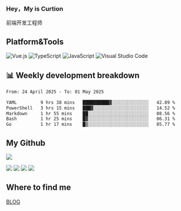 ### Hey，My is Curtion
前端开发工程师
## Platform&Tools

![Vue.js](https://img.shields.io/badge/-Vue.js-4FC08D?style=flat-square&logo=Vue.js&logoColor=white)
![TypeScript](https://img.shields.io/badge/-TypeScript-007ACC?style=flat-square&logo=typescript&logoColor=white)
![JavaScript](https://img.shields.io/badge/-JavaScript-F7DF1E?style=flat-square&logo=javascript&logoColor=black)
![Visual Studio Code](https://img.shields.io/badge/-VSCode-007ACC?style=flat-square&logo=Visual-Studio-Code&logoColor=white)

## 📊 Weekly development breakdown

<!--START_SECTION:waka-->

```txt
From: 24 April 2025 - To: 01 May 2025

YAML         9 hrs 38 mins   ██████████▓░░░░░░░░░░░░░░   42.89 %
PowerShell   3 hrs 15 mins   ███▓░░░░░░░░░░░░░░░░░░░░░   14.52 %
Markdown     1 hr 55 mins    ██░░░░░░░░░░░░░░░░░░░░░░░   08.56 %
Bash         1 hr 25 mins    █▓░░░░░░░░░░░░░░░░░░░░░░░   06.31 %
Go           1 hr 17 mins    █▒░░░░░░░░░░░░░░░░░░░░░░░   05.77 %
```

<!--END_SECTION:waka-->

## My Github

![](http://github-profile-summary-cards.vercel.app/api/cards/profile-details?username=curtion&theme=nord_bright)

![](http://github-profile-summary-cards.vercel.app/api/cards/stats?username=curtion&theme=nord_bright)
![](http://github-profile-summary-cards.vercel.app/api/cards/productive-time?username=curtion&theme=nord_bright&utcOffset=8)
![](http://github-profile-summary-cards.vercel.app/api/cards/repos-per-language?username=curtion&theme=nord_bright)
![](http://github-profile-summary-cards.vercel.app/api/cards/most-commit-language?username=curtion&theme=nord_bright)

## Where to find me

[BLOG](https://blog.3gxk.net)
